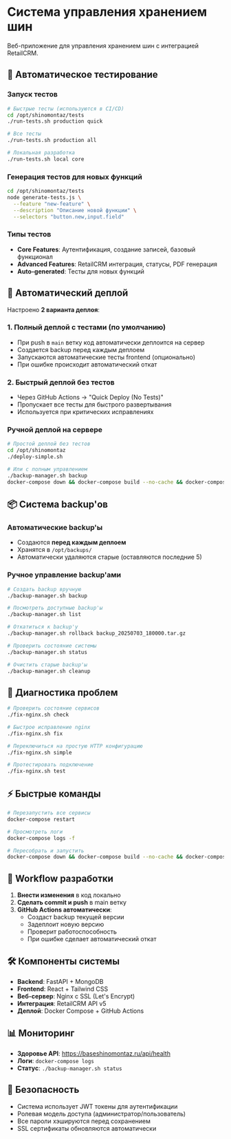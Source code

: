 # Система управления хранением шин

Веб-приложение для управления хранением шин с интеграцией RetailCRM.

## 🧪 Автоматическое тестирование

### Запуск тестов
```bash
# Быстрые тесты (используются в CI/CD)
cd /opt/shinomontaz/tests
./run-tests.sh production quick

# Все тесты
./run-tests.sh production all

# Локальная разработка
./run-tests.sh local core
```

### Генерация тестов для новых функций
```bash
cd /opt/shinomontaz/tests
node generate-tests.js \
  --feature "new-feature" \
  --description "Описание новой функции" \
  --selectors "button.new,input.field"
```

### Типы тестов
- **Core Features**: Аутентификация, создание записей, базовый функционал
- **Advanced Features**: RetailCRM интеграция, статусы, PDF генерация
- **Auto-generated**: Тесты для новых функций

## 🚀 Автоматический деплой

Настроено **2 варианта деплоя**:

### 1. Полный деплой с тестами (по умолчанию)
- При push в `main` ветку код автоматически деплоится на сервер
- Создается backup перед каждым деплоем
- Запускаются автоматические тесты frontend (опционально)
- При ошибке происходит автоматический откат

### 2. Быстрый деплой без тестов
- Через GitHub Actions → "Quick Deploy (No Tests)"
- Пропускает все тесты для быстрого развертывания
- Используется при критических исправлениях

### Ручной деплой на сервере
```bash
# Простой деплой без тестов
cd /opt/shinomontaz
./deploy-simple.sh

# Или с полным управлением
./backup-manager.sh backup
docker-compose down && docker-compose build --no-cache && docker-compose up -d
```

## 📦 Система backup'ов

### Автоматические backup'ы
- Создаются **перед каждым деплоем**
- Хранятся в `/opt/backups/`
- Автоматически удаляются старые (оставляются последние 5)

### Ручное управление backup'ами
```bash
# Создать backup вручную
./backup-manager.sh backup

# Посмотреть доступные backup'ы
./backup-manager.sh list

# Откатиться к backup'у
./backup-manager.sh rollback backup_20250703_180000.tar.gz

# Проверить состояние системы
./backup-manager.sh status

# Очистить старые backup'ы
./backup-manager.sh cleanup
```

## 🔧 Диагностика проблем

```bash
# Проверить состояние сервисов
./fix-nginx.sh check

# Быстрое исправление nginx
./fix-nginx.sh fix

# Переключиться на простую HTTP конфигурацию
./fix-nginx.sh simple

# Протестировать подключение
./fix-nginx.sh test
```

## ⚡ Быстрые команды

```bash
# Перезапустить все сервисы
docker-compose restart

# Просмотреть логи
docker-compose logs -f

# Пересобрать и запустить
docker-compose down && docker-compose build --no-cache && docker-compose up -d
```

## 🔄 Workflow разработки

1. **Внести изменения** в код локально
2. **Сделать commit и push** в main ветку
3. **GitHub Actions автоматически**:
   - Создаст backup текущей версии
   - Задеплоит новую версию
   - Проверит работоспособность
   - При ошибке сделает автоматический откат

## 🛠️ Компоненты системы

- **Backend**: FastAPI + MongoDB
- **Frontend**: React + Tailwind CSS  
- **Веб-сервер**: Nginx с SSL (Let's Encrypt)
- **Интеграция**: RetailCRM API v5
- **Деплой**: Docker Compose + GitHub Actions

## 📊 Мониторинг

- **Здоровье API**: https://baseshinomontaz.ru/api/health
- **Логи**: `docker-compose logs`
- **Статус**: `./backup-manager.sh status`

## 🔐 Безопасность

- Система использует JWT токены для аутентификации
- Ролевая модель доступа (администратор/пользователь)
- Все пароли хэшируются перед сохранением
- SSL сертификаты обновляются автоматически